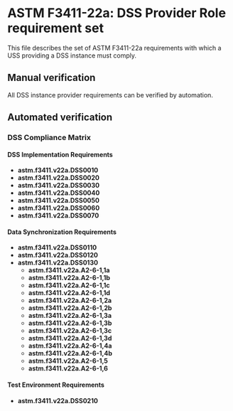 # ASTM F3411-22a: DSS Provider Role requirement set

This file describes the set of ASTM F3411-22a requirements with which a USS providing a DSS instance must comply.

## Manual verification

All DSS instance provider requirements can be verified by automation.

## Automated verification

### DSS Compliance Matrix

#### DSS Implementation Requirements

* **astm.f3411.v22a.DSS0010**
* **astm.f3411.v22a.DSS0020**
* **astm.f3411.v22a.DSS0030**
* **astm.f3411.v22a.DSS0040**
* **astm.f3411.v22a.DSS0050**
* **astm.f3411.v22a.DSS0060**
* **astm.f3411.v22a.DSS0070**

#### Data Synchronization Requirements

* **astm.f3411.v22a.DSS0110**
* **astm.f3411.v22a.DSS0120**
* **astm.f3411.v22a.DSS0130**
    * **astm.f3411.v22a.A2-6-1,1a**
    * **astm.f3411.v22a.A2-6-1,1b**
    * **astm.f3411.v22a.A2-6-1,1c**
    * **astm.f3411.v22a.A2-6-1,1d**
    * **astm.f3411.v22a.A2-6-1,2a**
    * **astm.f3411.v22a.A2-6-1,2b**
    * **astm.f3411.v22a.A2-6-1,3a**
    * **astm.f3411.v22a.A2-6-1,3b**
    * **astm.f3411.v22a.A2-6-1,3c**
    * **astm.f3411.v22a.A2-6-1,3d**
    * **astm.f3411.v22a.A2-6-1,4a**
    * **astm.f3411.v22a.A2-6-1,4b**
    * **astm.f3411.v22a.A2-6-1,5**
    * **astm.f3411.v22a.A2-6-1,6**

#### Test Environment Requirements

* **astm.f3411.v22a.DSS0210**